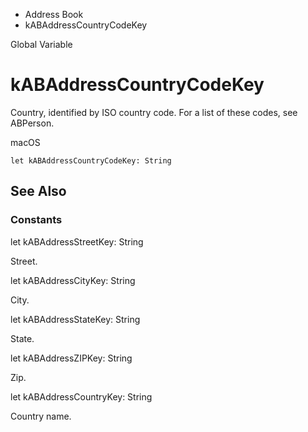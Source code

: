 

- Address Book
-  kABAddressCountryCodeKey 

Global Variable

# kABAddressCountryCodeKey

Country, identified by ISO country code. For a list of these codes, see ABPerson.

macOS

``` source
let kABAddressCountryCodeKey: String
```

## See Also

### Constants

let kABAddressStreetKey: String

Street.

let kABAddressCityKey: String

City.

let kABAddressStateKey: String

State.

let kABAddressZIPKey: String

Zip.

let kABAddressCountryKey: String

Country name.

